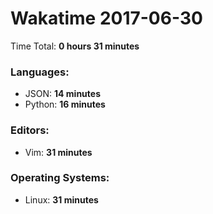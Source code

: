 # Wakatime 2017-06-30

Time Total: **0 hours 31 minutes**

### Languages:
- JSON: **14 minutes** 
- Python: **16 minutes** 

### Editors:
- Vim: **31 minutes** 

### Operating Systems:
- Linux: **31 minutes** 

